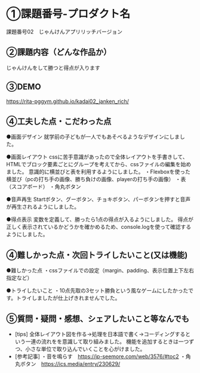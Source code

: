 # ①課題番号-プロダクト名
課題番号02　じゃんけんアプリリッチバージョン

## ②課題内容（どんな作品か）
じゃんけんをして勝つと得点が入ります

## ③DEMO
https://rita-pggym.github.io/kadai02_janken_rich/

## ④工夫した点・こだわった点
●画面デザイン
 就学前の子どもが一人でもあそべるようなデザインにしました。
 
●画面レイアウト
 cssに苦手意識があったので全体レイアウトを手書きして、
 HTMLでブロック要素ごとにグループを考えてから、cssファイルの編集を始めました。
 意識的に横並びと表を利用するようにしました。
  ・Flexboxを使った横並び（pcの打ち手の画像、勝ち負けの画像、playerの打ち手の画像）
  ・表（スコアボード）
  ・角丸ボタン

●音声再生
 Startボタン、グーボタン、チョキボタン、パーボタンを押すと音声が再生されるようにしました。

●得点表示
 変数を定義して、勝ったら1点の得点が入るようにしました。
 得点が正しく表示されているかどうかを確かめるため、console.logを使って確認するようにしました。

## ④難しかった点・次回トライしたいこと(又は機能)
●難しかった点
 ・cssファイルでの設定（margin、padding、表示位置上下左右指定など）

●トライしたいこと
 ・10点先取の3セット勝負という風なゲームにしたかったです。トライしましたが仕上げきれませんでした。
 
## ⑤質問・疑問・感想、シェアしたいこと等なんでも
- [tips]
  全体レイアウト図を作る→処理を日本語で書く→コーディングするという一連の流れをを意識して取り組みました。
  機能を追加するときは一つずつ、小さな単位で取り込んでいくことを心がけました。
- [参考記事]
  ・音を鳴らす　https://jp-seemore.com/web/3576/#toc2
  ・角丸ボタン　https://ics.media/entry/230629/
  
